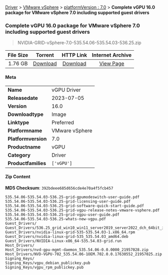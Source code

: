 
[Driver](/README.md)  >  [VMware vSphere](/index/Driver/VMware_vSphere.md)  >  [platformVersion : 7.0](/index/Driver/VMware_vSphere/7.0.md)  >  **Complete vGPU 16.0 package for VMware vSphere 7.0 including supported guest drivers**


###    Complete vGPU 16.0 package for VMware vSphere 7.0 including supported guest drivers

> NVIDIA-GRID-vSphere-7.0-535.54.06-535.54.03-536.25.zip   


| **File Size** | **Torrent**  | **HTTP Link** | **Internet Archive** |
|:-------------:|:------------:|:-------------:|:--------------------:|
| 1.76 GB |  [Download](https://archive.org/download/nvgpu_NVIDIA-GRID-vSphere-7.0-535.54.06-535.54.03-536.25.zip/nvgpu_NVIDIA-GRID-vSphere-7.0-535.54.06-535.54.03-536.25.zip_archive.torrent)       | [Download](https://archive.org/compress/nvgpu_NVIDIA-GRID-vSphere-7.0-535.54.06-535.54.03-536.25.zip) | [View Page](https://archive.org/details/nvgpu_NVIDIA-GRID-vSphere-7.0-535.54.06-535.54.03-536.25.zip)       |

#### Meta

<table>
<tr><td><strong>Name</strong></td><td>vGPU Driver</td></tr>
<tr><td><strong>Releasedate</strong></td><td>2023-07-05</td></tr>
<tr><td><strong>Version</strong></td><td>16.0</td></tr>
<tr><td><strong>Downloadtype</strong></td><td>Image</td></tr>
<tr><td><strong>Linktype</strong></td><td>Preferred</td></tr>
<tr><td><strong>Platformname</strong></td><td>VMware vSphere</td></tr>
<tr><td><strong>Platformversion</strong></td><td>7.0</td></tr>
<tr><td><strong>Productname</strong></td><td>vGPU</td></tr>
<tr><td><strong>Category</strong></td><td>Driver</td></tr>
<tr><td><strong>Productfamilies</strong></td><td><code>['vGPU']</code></td></tr>
</table>

#### Zip Content

**MD5 Checksum**: `392bdeee685d656cde4e70a4f5fcb457`

```text
535.54.06-535.54.03-536.25-grid-gpumodeswitch-user-guide.pdf
535.54.06-535.54.03-536.25-grid-licensing-user-guide.pdf
535.54.06-535.54.03-536.25-grid-software-quick-start-guide.pdf
535.54.06-535.54.03-536.25-grid-vgpu-release-notes-vmware-vsphere.pdf
535.54.06-535.54.03-536.25-grid-vgpu-user-guide.pdf
535.54.06-535.54.03-536.25-whats-new-vgpu.pdf
Guest_Drivers/
Guest_Drivers/536.25_grid_win10_win11_server2019_server2022_dch_64bit_international.exe
Guest_Drivers/nvidia-linux-grid-535-535.54.03-1.x86_64.rpm
Guest_Drivers/nvidia-linux-grid-535_535.54.03_amd64.deb
Guest_Drivers/NVIDIA-Linux-x86_64-535.54.03-grid.run
Host_Drivers/
Host_Drivers/nvd-gpu-mgmt-daemon_535.54.06-0.0.0000_21957028.zip
Host_Drivers/NVD-VGPU-702_535.54.06-1OEM.702.0.0.17630552_21957025.zip
Signing_Keys/
Signing_Keys/vgpu_debian_publickey.pub
Signing_Keys/vgpu_rpm_publickey.pub
```